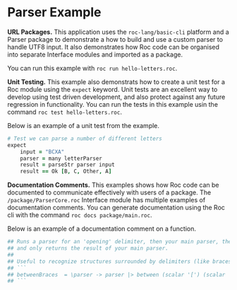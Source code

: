 # Parser Example

**URL Packages.** This application uses the `roc-lang/basic-cli` platform and a Parser package to demonstrate a how to build and use a custom parser to handle UTF8 input. It also demonstrates how Roc code can be organised into separate Interface modules and imported as a package.

You can run this example with `roc run hello-letters.roc`.

**Unit Testing.** This example also demonstrats how to create a unit test for a Roc module using the `expect` keyword. Unit tests are an excellent way to develop using test driven development, and also protect against any future regression in functionality. You can run the tests in this example usin the command `roc test hello-letters.roc`.

Below is an example of a unit test from the example.

```coffee
# Test we can parse a number of different letters
expect
    input = "BCXA"
    parser = many letterParser
    result = parseStr parser input
    result == Ok [B, C, Other, A]
```

**Documentation Comments.** This examples shows how Roc code can be documented to communicate effectively with users of a package. The `/package/ParserCore.roc` Interface module has multiple examples of documentation comments. You can generate documentation using the Roc cli with the command `roc docs package/main.roc`. 

Below is an example of a documentation comment on a function.

```coffee
## Runs a parser for an 'opening' delimiter, then your main parser, then the 'closing' delimiter,
## and only returns the result of your main parser.
##
## Useful to recognize structures surrounded by delimiters (like braces, parentheses, quotes, etc.)
## ```
## betweenBraces  = \parser -> parser |> between (scalar '[') (scalar ']')
## ```
```
